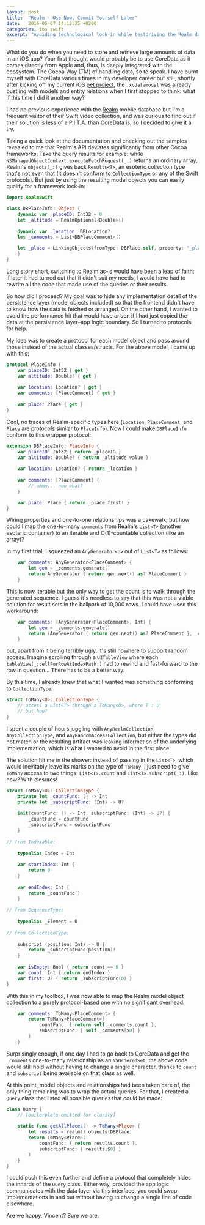 ```yaml
---
layout: post
title:  "Realm – Use Now, Commit Yourself Later"
date:   2016-05-07 14:12:35 +0200
categories: ios swift
excerpt: "Avoiding technological lock-in while testdriving the Realm database aka. how to have your cake and eat it too?"
---
```


What do you do when you need to store and retrieve large amounts of data in an iOS app? Your first thought would probably be to use CoreData as it comes directly from Apple and, thus, is deeply integrated with the ecosystem. The Cocoa Way (TM) of handling data, so to speak. I have burnt myself with CoreData various times in my developer career but still, shortly after kicking off my current iOS [pet project](https://github.com/lvsti/Towel), the `.xcdatamodel` was already bustling with models and entity relations when I first stopped to think: what if this time I did it another way?

I had no previous experience with the [Realm](https://realm.io) mobile database but I'm a frequent visitor of their Swift video collection, and was curious to find out if their solution is less of a P.I.T.A. than CoreData is, so I decided to give it a try. 

Taking a quick look at the documentation and checking out the samples revealed to me that Realm's API deviates significantly from other Cocoa frameworks. Take the query results for example: while `NSManagedObjectContext.executeFetchRequest(_:)` returns an ordinary array, Realm's `objects(_:)` gives back `Results<T>`, an esoteric collection type that's not even that (it doesn't conform to `CollectionType` or any of the Swift protocols). But just by using the resulting model objects you can easily qualify for a framework lock-in:

```swift
import RealmSwift

class DBPlaceInfo: Object {
    dynamic var _placeID: Int32 = 0
    let _altitude = RealmOptional<Double>()
    
    dynamic var _location: DBLocation?
    let _comments = List<DBPlaceComment>()

    let _place = LinkingObjects(fromType: DBPlace.self, property: "_placeInfo")
    }
}
```

Long story short, switching to Realm as-is would have been a leap of faith: if later it had turned out that it didn't suit my needs, I would have had to rewrite all the code that made use of the queries or their results.

So how did I proceed? My goal was to hide any implementation detail of the persistence layer (model objects included) so that the frontend didn't have to know how the data is fetched or arranged. On the other hand, I wanted to avoid the performance hit that would have arisen if I had just copied the data at the persistence layer&ndash;app logic boundary. So I turned to protocols for help.

My idea was to create a protocol for each model object and pass around those instead of the actual classes/structs. For the above model, I came up with this:

```swift
protocol PlaceInfo {
    var placeID: Int32 { get }
    var altitude: Double? { get }
    
    var location: Location? { get }
    var comments: [PlaceComment] { get }
    
    var place: Place { get }
}
```

Cool, no traces of Realm-specific types here (`Location`, `PlaceComment`, and `Place` are protocols similar to `PlaceInfo`). Now I could make `DBPlaceInfo` conform to this wrapper protocol:

```swift
extension DBPlaceInfo: PlaceInfo {
    var placeID: Int32 { return _placeID }
    var altitude: Double? { return _altitude.value }
    
    var location: Location? { return _location }
    
    var comments: [PlaceComment] {
        // ummm... now what?
    }

    var place: Place { return _place.first! }
}
```

Wiring properties and one-to-one relationships was a cakewalk; but how could I map the one-to-many `comments` from Realm's `List<T>` (another esoteric container) to an iterable and O(1)-countable collection (like an array)?

In my first trial, I squeezed an `AnyGenerator<U>` out of `List<T>` as follows:

```swift
    var comments: AnyGenerator<PlaceComment> {
        let gen = _comments.generate()
        return AnyGenerator { return gen.next() as? PlaceComment }
    }
```

This is now iterable but the only way to get the count is to walk through the generated sequence. I guess it's needless to say that this was not a viable solution for result sets in the ballpark of 10,000 rows. I could have used this workaround:

```swift
    var comments: (AnyGenerator<PlaceComment>, Int) {
        let gen = _comments.generate()
        return (AnyGenerator { return gen.next() as? PlaceComment }, _comments.count)
    }
```

but, apart from it being terribly ugly, it's still nowhere to support random access. Imagine scrolling through a `UITableView` where each `tableView(_:cellForRowAtIndexPath:)` had to rewind and fast-forward  to the row in question... There has to be a better way.

By this time, I already knew that what I wanted was something conforming to `CollectionType`:

```swift
struct ToMany<U>: CollectionType {
    // access a List<T> through a ToMany<U>, where T : U
    // but how?
}
```

I spent a couple of hours juggling with `AnyRealmCollection`, `AnyCollectionType`, and `AnyRandomAccessCollection`, but either the types did not match or the resulting artifact was leaking information of the underlying implementation, which is what I wanted to avoid in the first place.

The solution hit me in the shower: instead of passing in the `List<T>`, which would inevitably leave its marks on the type of `ToMany`, I just need to give `ToMany` access to two things: `List<T>.count` and `List<T>.subscript(_:)`. Like how? With closures!

```swift
struct ToMany<U>: CollectionType {
    private let _countFunc: () -> Int
    private let _subscriptFunc: (Int) -> U?
    
    init(countFunc: () -> Int, subscriptFunc: (Int) -> U?) {
        _countFunc = countFunc
        _subscriptFunc = subscriptFunc
    }
    
// from Indexable:
    
    typealias Index = Int
    
    var startIndex: Int {
        return 0
    }
    
    var endIndex: Int {
        return _countFunc()
    }
    
// from SequenceType:
    
    typealias _Element = U
    
// from CollectionType:
    
    subscript (position: Int) -> U {
        return _subscriptFunc(position)!
    }
    
    var isEmpty: Bool { return count == 0 }
    var count: Int { return endIndex }
    var first: U? { return _subscriptFunc(0) }
}
```

With this in my toolbox, I was now able to map the Realm model object collection to a purely protocol-based one with no significant overhead:

```swift
    var comments: ToMany<PlaceComment> {
        return ToMany<PlaceComment>(
            countFunc: { return self._comments.count },
            subscriptFunc: { self._comments[$0] }
        )
    }
```

Surprisingly enough, if one day I had to go back to CoreData and get the `_comments` one-to-many relationship as an `NSOrderedSet`, the above code would still hold without having to change a single character, thanks to `count` and `subscript` being available on that class as well.

At this point, model objects and relationships had been taken care of, the only thing remaining was to wrap the actual queries. For that, I created a `Query` class that listed all possible queries that could be made:

```swift
class Query {
    // [boilerplate omitted for clarity]
    
    static func getAllPlaces() -> ToMany<Place> {
        let results = realm().objects(DBPlace)
        return ToMany<Place>(
            countFunc: { return results.count }, 
            subscriptFunc: { results[$0] }
        )
    }
}
```

I could push this even further and define a protocol that completely hides the innards of the `Query` class. Either way, provided the app logic communicates with the data layer via this interface, you could swap implementations in and out without having to change a single line of code elsewhere.

Are we happy, Vincent? Sure we are.
